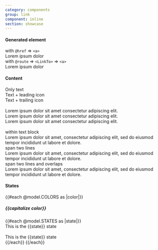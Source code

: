 ```yaml
---
category: components
group: link
component: inline
section: showcase
---
```



<section data-test-percy data-section="showcase">
  

  <h4 class="dummy-h4">Generated element</h4>

  <div class="dummy-link-inline-generated-list">
    <div>
      <span class="dummy-text-small">with
        <code class="dummy-code">@href</code>
        ⇒
        <code class="dummy-code">&lt;a&gt;</code></span>
      <br />
      <div class="hds-typography-body-300">
        <Hds::Link::Inline @color="primary" @href="#">Lorem ipsum dolor</Hds::Link::Inline>
      </div>
    </div>
    <div>
      <span class="dummy-text-small">with
        <code class="dummy-code">@route</code>
        ⇒
        <code class="dummy-code">&lt;LinkTo&gt;</code>
        ⇒
        <code class="dummy-code">&lt;a&gt;</code></span>
      <br />
      <div class="hds-typography-body-300">
        <Hds::Link::Inline @color="primary" @route="index">Lorem ipsum dolor</Hds::Link::Inline>
      </div>
    </div>
  </div>

  <h4 class="dummy-h4">Content</h4>

  <div class="dummy-link-inline-content-list">
    <div class="hds-typography-body-300">
      <Hds::Link::Inline @color="primary" @href="#">Only text</Hds::Link::Inline>
    </div>
    <div class="hds-typography-body-300">
      <Hds::Link::Inline @color="primary" @icon="globe" @iconPosition="leading" @href="#">Text + leading icon</Hds::Link::Inline>
    </div>
    <div class="hds-typography-body-300">
      <Hds::Link::Inline @color="primary" @icon="arrow-right-circle" @iconPosition="trailing" @href="#">Text + trailing
        icon</Hds::Link::Inline>
    </div>
  </div>
  <br />
  <div class="hds-typography-body-100">
    Lorem
    <Hds::Link::Inline @color="primary" @icon="globe" @iconPosition="leading" @href="#">ipsum dolor</Hds::Link::Inline>
    sit amet
    <Hds::Link::Inline @color="primary" @icon="arrow-right-circle" @iconPosition="trailing" @href="#">consectetur
      adipiscing</Hds::Link::Inline>
    elit.
  </div>
  <div class="hds-typography-body-200">
    Lorem
    <Hds::Link::Inline @color="primary" @icon="globe" @iconPosition="leading" @href="#">ipsum dolor</Hds::Link::Inline>
    sit amet
    <Hds::Link::Inline @color="primary" @icon="arrow-right-circle" @iconPosition="trailing" @href="#">consectetur
      adipiscing</Hds::Link::Inline>
    elit.
  </div>
  <div class="hds-typography-body-300">
    Lorem
    <Hds::Link::Inline @color="primary" @icon="globe" @iconPosition="leading" @href="#">ipsum dolor</Hds::Link::Inline>
    sit amet
    <Hds::Link::Inline @color="primary" @icon="arrow-right-circle" @iconPosition="trailing" @href="#">consectetur
      adipiscing</Hds::Link::Inline>
    elit.
  </div>
  <br />
  <div class="dummy-link-inline-content-list">
    <div class="dummy-link-inline-content-list__item">
      <span class="dummy-text-small">within text block</span>
      <br />
      <div class="hds-typography-body-300">
        <Hds::Link::Inline @color="primary" @href="#">Lorem ipsum dolor sit amet</Hds::Link::Inline>, consectetur
        adipiscing elit, sed do eiusmod tempor incididunt ut labore et dolore.
      </div>
    </div>
    <div class="dummy-link-inline-content-list__item">
      <span class="dummy-text-small">span two lines</span>
      <br />
      <div class="hds-typography-body-300">
        Lorem ipsum dolor sit amet,
        <Hds::Link::Inline @color="primary" @href="#">consectetur adipiscing elit</Hds::Link::Inline>, sed do eiusmod
        tempor incididunt ut labore et dolore.
      </div>
    </div>
    <div class="dummy-link-inline-content-list__item">
      <span class="dummy-text-small">span two lines and overlaps</span>
      <br />
      <div class="hds-typography-body-300">
        Lorem ipsum dolor sit amet,
        <Hds::Link::Inline @color="primary" @href="#">consectetur adipiscing elit, sed do eiusmod tempor</Hds::Link::Inline>
        incididunt ut labore et dolore.
      </div>
    </div>
  </div>

  <h4 class="dummy-h4">
    States
  </h4>
  <div class="dummy-link-inline-states-grid">
    {{#each @model.COLORS as |color|}}
      <h5 class="dummy-h5 dummy-link-inline-states-grid__title">{{capitalize color}}</h5>
      {{#each @model.STATES as |state|}}
        <div>
          <div class="hds-typography-body-300">This is the
            <Hds::Link::Inline
              @color={{color}}
              @href="../components/link"
              mock-state-value={{state}}
            >{{state}}</Hds::Link::Inline>
            state
          </div>
          <br />
          <div class="hds-typography-body-300">This is the
            <Hds::Link::Inline
              @color={{color}}
              @href="../components/link"
              @icon="external-link"
              @iconPosition="trailing"
              mock-state-value={{state}}
            >{{state}}</Hds::Link::Inline>
            state
          </div>
        </div>
      {{/each}}
    {{/each}}
  </div>
</section>
